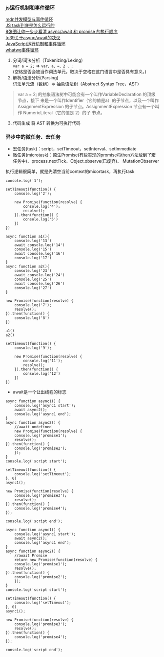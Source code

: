 ### [js运行机制和事件循环](https://segmentfault.com/a/1190000020651698)  
[mdn并发模型与事件循环](https://developer.mozilla.org/zh-CN/docs/Web/JavaScript/EventLoop)  
[JS task到底是怎么运行的](https://github.com/rhinel/blog-word/issues/4)  
[8张图让你一步步看清 async/await 和 promise 的执行顺序](https://segmentfault.com/a/1190000017224799)  
[tc39关于async/await的决议](https://github.com/tc39/ecma262/pull/1250)  
[JavaScript运行机制和事件循环](https://segmentfault.com/a/1190000017890121)  
[whatwg事件循环](https://html.spec.whatwg.org/multipage/webappapis.html#event-loops)  
1. 分词/词法分析（Tokenizing/Lexing）  
`var a = 2;` => `var、a、=、2 、;`  
(空格是否会被当作词法单元，取决于空格在这门语言中是否具有意义。)
2. 解析/语法分析(Parsing)  
词法单元流（数组）=> 抽象语法树（Abstract Syntax Tree，AST）
>var a = 2; 的抽象语法树中可能会有一个叫作VariableDeclaration 的顶级节点，接下
来是一个叫作Identifier（它的值是a）的子节点，以及一个叫作AssignmentExpression
的子节点。AssignmentExpression 节点有一个叫作 NumericLiteral（它的值是 2）的子
节点。
3. 代码生成
将 AST 转换为可执行代码

### 异步中的微任务、宏任务
* 宏任务(task)：script，setTimeout，setInterval、setImmediate  
* 微任务(microtask)：原生Promise(有些实现的promise将then方法放到了宏任务中)、process.nextTick、Object.observe(已废弃)、 MutationObserver  

执行逻辑很简单，就是先清空当前context的micortask，再执行task
```es6
console.log('1');

setTimeout(function() {
    console.log('2');

    new Promise(function(resolve) {
        console.log('4');
        resolve();
    }).then(function() {
        console.log('5')
    })
})

async function a1(){
    console.log('13')
    await console.log('14')
    console.log('15')
    await console.log('16')
    console.log('17')
}
async function a2(){
    console.log('23')
    await console.log('24')
    console.log('25')
    await console.log('26')
    console.log('27')
}

new Promise(function(resolve) {
    console.log('7');
    resolve();
}).then(function() {
    console.log('8')
})

a1()
a2()

setTimeout(function() {
    console.log('9');

    new Promise(function(resolve) {
        console.log('11');
        resolve();
    }).then(function() {
        console.log('12')
    })
})
```
* await是一个让出线程的标志 
```es6
async function async1() {
    console.log('async1 start');
    await async2();
    console.log('async1 end');
}
async function async2() {
    //await undefined
    new Promise(function(resolve) {
    console.log('promise1');
    resolve();
}).then(function() {
    console.log('promise2');
    });
}
console.log('script start');

setTimeout(function() {
    console.log('setTimeout');
}, 0)
async1();

new Promise(function(resolve) {
    console.log('promise3');
    resolve();
}).then(function() {
    console.log('promise4');
});

console.log('script end');
```
```es6
async function async1() {
    console.log('async1 start');
    await async2();
    console.log('async1 end');
}
async function async2() {
    //await Promise
    return new Promise(function(resolve) {
    console.log('promise1');
    resolve();
}).then(function() {
    console.log('promise2');
    });
}
console.log('script start');

setTimeout(function() {
    console.log('setTimeout');
}, 0)
async1();

new Promise(function(resolve) {
    console.log('promise3');
    resolve();
}).then(function() {
    console.log('promise4');
});

console.log('script end');
```
